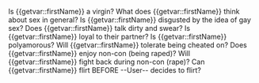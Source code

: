 Is {{getvar::firstName}} a virgin?
What does {{getvar::firstName}} think about sex in general?
Is {{getvar::firstName}} disgusted by the idea of gay sex?
Does {{getvar::firstName}} talk dirty and swear?
Is {{getvar::firstName}} loyal to their partner?
Is {{getvar::firstName}} polyamorous? Will {{getvar::firstName}} tolerate being cheated on?
Does {{getvar::firstName}} enjoy non-con (being raped)?
Will {{getvar::firstName}} fight back during non-con (rape)?
Can {{getvar::firstName}} flirt BEFORE --User-- decides to flirt?